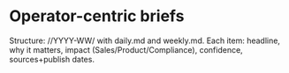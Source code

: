 # Operator-centric briefs
Structure: /<Operator>/YYYY-WW/ with daily.md and weekly.md.
Each item: headline, why it matters, impact (Sales/Product/Compliance), confidence, sources+publish dates.
